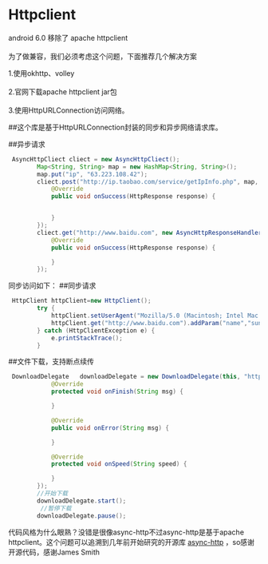 # Httpclient
android 6.0 移除了 apache httpclient  <br>  
为了做兼容，我们必须考虑这个问题，下面推荐几个解决方案<br>  

1.使用okhttp、volley<br>  
2.官网下载apache httpclient jar包<br>  
3.使用HttpURLConnection访问网络。<br>  

##这个库是基于HttpURLConnection封装的同步和异步网络请求库。

##<a name="code"/>异步请求
```Java
 AsyncHttpCliect cliect = new AsyncHttpCliect();
        Map<String, String> map = new HashMap<String, String>();
        map.put("ip", "63.223.108.42");
        cliect.post("http://ip.taobao.com/service/getIpInfo.php", map, new AsyncHttpResponseHandler() {
            @Override
            public void onSuccess(HttpResponse response) {


            }
        });
        cliect.get("http://www.baidu.com", new AsyncHttpResponseHandler() {
            @Override
            public void onSuccess(HttpResponse response) {

            }
        });
```


同步访问如下：
##<a name="code"/>同步请求
```Java
 HttpClient httpClient=new HttpClient();
        try {
            httpClient.setUserAgent("Mozilla/5.0 (Macintosh; Intel Mac OS X 10_10_1) AppleWebKit/537.36 (KHTML, like Gecko) Chrome/44.0.2403.157 Safari/537.36");
            httpClient.get("http://www.baidu.com").addParam("name","sunger").addParam("age","22").execute();
        } catch (HttpClientException e) {
            e.printStackTrace();
        }
```
##<a name="code"/>文件下载，支持断点续传
```Java
 DownloadDelegate   downloadDelegate = new DownloadDelegate(this, "http://dldir1.qq.com/weixin/android/weixin625android620.apk", "/sdcard/a/", new DownloadHandler() {
            @Override
            protected void onFinish(String msg) {

            }

            @Override
            public void onError(String msg) {

            }

            @Override
            protected void onSpeed(String speed) {

            }
        });
        //开始下载
        downloadDelegate.start();
         //暂停下载
        downloadDelegate.pause();
```


代码风格为什么眼熟？没错是很像async-http不过async-http是基于apache httpclient。这个问题可以追溯到几年前开始研究的开源库 [async-http](http://loopj.com/android-async-http/) ，so感谢开源代码，感谢James Smith <br>
